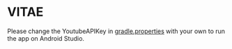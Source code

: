 # VITAE
Please change the YoutubeAPIKey in [gradle.properties](gradle.properties) with your own to run the app on Android Studio.
